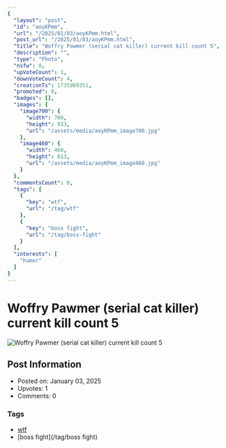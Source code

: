 ```yaml
---
{
  "layout": "post",
  "id": "aoyKPmm",
  "url": "/2025/01/03/aoyKPmm.html",
  "post_url": "/2025/01/03/aoyKPmm.html",
  "title": "Woffry Pawmer (serial cat killer) current kill count 5",
  "description": "",
  "type": "Photo",
  "nsfw": 0,
  "upVoteCount": 1,
  "downVoteCount": 4,
  "creationTs": 1735909351,
  "promoted": 0,
  "badges": [],
  "images": {
    "image700": {
      "width": 700,
      "height": 933,
      "url": "/assets/media/aoyKPmm_image700.jpg"
    },
    "image460": {
      "width": 460,
      "height": 613,
      "url": "/assets/media/aoyKPmm_image460.jpg"
    }
  },
  "commentsCount": 0,
  "tags": [
    {
      "key": "wtf",
      "url": "/tag/wtf"
    },
    {
      "key": "boss fight",
      "url": "/tag/boss-fight"
    }
  ],
  "interests": [
    "humor"
  ]
}
---
```


# Woffry Pawmer (serial cat killer) current kill count 5

![Woffry Pawmer (serial cat killer) current kill count 5](/assets/media/aoyKPmm_image700.jpg)

## Post Information

- Posted on: January 03, 2025
- Upvotes: 1
- Comments: 0

### Tags

- [wtf](/tag/wtf)
- [boss fight](/tag/boss fight)
